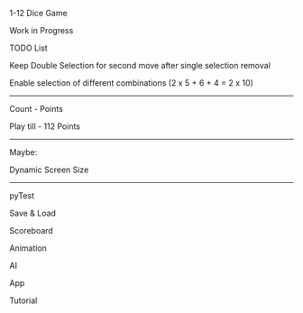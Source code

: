 1-12 Dice Game

Work in Progress


TODO List

Keep Double Selection for second move after single selection removal

Enable selection of different combinations (2 x 5 + 6 + 4 = 2 x 10)

___

Count - Points

Play till - 112 Points

___

Maybe:

Dynamic Screen Size

___

pyTest

Save & Load

Scoreboard

Animation

AI

App

Tutorial